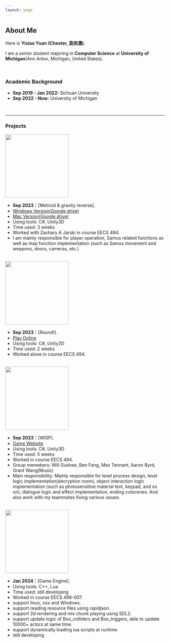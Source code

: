 ```yaml
---
layout: page
---
```


## About Me

Here is **Yixiao Yuan (Chester, 袁奕潇)**.

I am a senior student majoring in **Computer Science** at **University of Michigan**(Ann Arbor, Michigan, United States).

<br>

### Academic Background

- **Sep 2019 - Jan 2022:** Sichuan University
- **Sep 2022 - Now:** University of Michigan

<br>

---

### Projects

<img src="https://yyixiao.github.io/MIUMIU.jpg" class="floatpic round-img" width="200" height="200">

- **Sep 2023：**[Metroid & gravity reverse]. 
- [Windows Version(Google drive)](https://drive.google.com/file/d/1M_FjHWAHDC-IM2SBmWliJPUZBt_fElNM/view?usp=sharing)
- [Mac Version(Google drive)](https://drive.google.com/file/d/1UOoOnVwDtCl5RHGxr_SBhAnq4rX6plgA/view?usp=sharing)
- Using tools: C#, Unity3D
- Time used: 3 weeks
- Worked with Zachary A Jarski in course EECS 494. 
- I am mainly responsible for player operation, Samus related functions as well as map function implementation (such as Samus movement and weapons, doors, cameras, etc.) 

<br>

<img src="https://yyixiao.github.io/MIUMIU.jpg" class="floatpic round-img" width="200" height="200">

- **Sep 2023：**[Round!]. 
- [Play Online](https://yyixiao.itch.io/round)
- Using tools: C#, Unity2D
- Time used: 2 weeks
- Worked alone in course EECS 494. 

<br>

<img src="https://yyixiao.github.io/MIUMIU.jpg" class="floatpic round-img" width="200" height="200">

- **Sep 2023：**[WISP]. 
- [Game Website](https://ajbyrd.itch.io/wisp)
- Using tools: C#, Unity3D
- Time used: 5 weeks
- Worked in course EECS 494. 
- Group memebers: Will Gushee, Ben Fang, Max Tennant, Aaron Byrd, Grant Wang(Music)
- Main responsibility: Mainly responsible for level process design, level logic implementation(decryption room), object interaction logic implementation (such as photosensitive material text, keypad, and so on), dialogue logic and effect implementation, ending cutscenes. And also work with my teammates fixing various issues.

<br>

<img src="https://yyixiao.github.io/MIUMIU.jpg" class="floatpic round-img" width="200" height="200">

- **Jan 2024：**[Game Engine]. 
- Using tools: C++, Lua
- Time used: still developing
- Worked in course EECS 498-007. 
- support linux, osx and Windows.
- support reading resource files using rapidjson.
- support 2d rendering and mix chunk playing using SDL2.
- support update logic of Box_colliders and Box_triggers, able to update 10000+ actors at same time.
- support dynamically loading lua scripts at runtime.
- still developing

